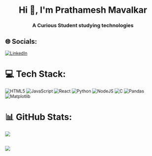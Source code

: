 <h1 align="center">Hi 👋, I'm Prathamesh Mavalkar</h1>
<h3 align="center">A Curious Student studying technologies</h3>

## 🌐 Socials:
[![LinkedIn](https://img.shields.io/badge/LinkedIn-%230077B5.svg?logo=linkedin&logoColor=white)](https://linkedin.com/in/https://www.linkedin.com/in/prathamesh-mavalkar/) 

# 💻 Tech Stack:
![HTML5](https://img.shields.io/badge/html5-%23E34F26.svg?style=flat&logo=html5&logoColor=white) ![JavaScript](https://img.shields.io/badge/javascript-%23323330.svg?style=flat&logo=javascript&logoColor=%23F7DF1E) ![React](https://img.shields.io/badge/react-%2320232a.svg?style=flat&logo=react&logoColor=%2361DAFB) ![Python](https://img.shields.io/badge/python-3670A0?style=flat&logo=python&logoColor=ffdd54) ![NodeJS](https://img.shields.io/badge/node.js-6DA55F?style=flat&logo=node.js&logoColor=white) ![C](https://img.shields.io/badge/c-%2300599C.svg?style=flat&logo=c&logoColor=white) ![Pandas](https://img.shields.io/badge/pandas-%23150458.svg?style=flat&logo=pandas&logoColor=white) ![Matplotlib](https://img.shields.io/badge/Matplotlib-%23ffffff.svg?style=flat&logo=Matplotlib&logoColor=black)
# 📊 GitHub Stats:
  ![](https://github-readme-streak-stats.herokuapp.com/?user=Pratham3642&theme=blue-green&hide_border=false)<br/><br>
  
  ![](https://github-readme-stats.vercel.app/api/top-langs/?username=Pratham3642&theme=blue-green&hide_border=false&include_all_commits=true&count_private=false&layout=compact)

